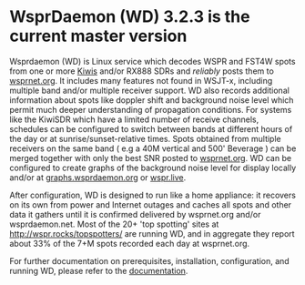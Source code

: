# WsprDaemon (WD) 3.2.3 is the current master version

Wsprdaemon (WD) is Linux service which decodes WSPR and FST4W spots from one or more [Kiwis](http://kiwisdr.com) and/or RX888 SDRs and *reliably* posts them to [wsprnet.org](http://wsprnet.org).  It includes many features not found in WSJT-x, including multiple band and/or multiple receiver support.  WD also records additional information about spots like doppler shift and background noise level which permit much deeper understanding of propagation conditions.  For systems like the KiwiSDR which have a limited number of receive channels, schedules can be configured to switch between bands at different hours of the day or at sunrise/sunset-relative times. Spots obtained from multiple receivers on the same band ( e.g a 40M vertical and 500' Beverage ) can be merged together with only the best SNR posted to [wsprnet.org](http://wsprnet.org).  WD can be configured to create graphs of the background noise level for display locally and/or at [graphs.wsprdaemon.org](http://graphs.wsprdaemon.org) or [wspr.live](http://wspr.live/gui/). 

After configuration, WD is designed to run like a home appliance: it recovers on its own from power and Internet outages and caches all spots and other data it gathers until it is confirmed delivered by wsprnet.org and/or wsprdaemon.net.  Most of the 20+ 'top spotting' sites at http://wspr.rocks/topspotters/ are running WD, and in aggregate they report about 33% of the 7+M spots recorded each day at wsprnet.org. 

For further documentation on prerequisites, installation, configuration, and running WD, please refer to the [documentation](./docs/build/html/index.html).